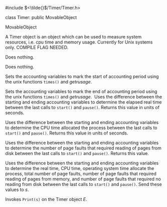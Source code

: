 


\#include $<\tilde{}$/Timer/Timer.h$>$



class Timer: public MovableObject



MovableObject






A Timer object is an object which can be used to measure system
resources, i.e. cpu time and memory usage. Currently for Unix systems
only. COMPILE FLAG NEEDED.

































Does nothing.




Does nothing.




Sets the accounting variables to mark the start of accounting period
using the unix functions `times()` and *getrusage*.

Sets the accounting variables to mark the end of accounting period using
the unix functions `times()` and *getrusage*.
 Uses the difference between the starting and ending accounting
variables to determine the elapsed real time between the last calls to
`start()` and `pause()`. Returns this value in units of seconds.

Uses the difference between the starting and ending accounting variables
to determine the CPU time allocated the process between the last calls
to `start()` and `pause()`. Returns this value in units of seconds.

Uses the difference between the starting and ending accounting variables
to determine the number of page faults that required reading of pages
from disk between the last calls to `start()` and `pause()`. Returns
this value.

Uses the difference between the starting and ending accounting variables
to determine the real time, CPU time, operating system time allocate the
process, total number of page faults, number of page faults that
required reading of pages from memory, and number of page faults that
required no reading from disk between the last calls to `start()` and
`pause()`. Send these values to *s*.

Invokes `Print(s)` on the Timer object *E*.
